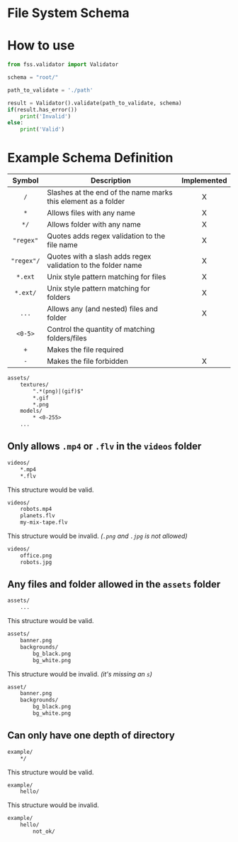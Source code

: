 # File System Schema

# How to use

```python
from fss.validator import Validator

schema = "root/"

path_to_validate = './path'

result = Validator().validate(path_to_validate, schema)
if(result.has_error())
	print('Invalid')
else:
	print('Valid')
```

# Example Schema Definition

|  Symbol | Description  | Implemented |
|:-------:|--------------|:-----------:|
| `/` | Slashes at the end of the name marks this element as a folder | X | 
| `*` | Allows files with any name | X |
| `*/` | Allows folder with any name | X |
| `"regex"` | Quotes adds regex validation to the file name | X |
| `"regex"/` | Quotes with a slash adds regex validation to the folder name | X |
| `*.ext` | Unix style pattern matching for files | X |
| `*.ext/` | Unix style pattern matching for folders | X |
| `...` | Allows any (and nested) files and folder | X |
| `<0-5>` | Control the quantity of matching folders/files |   |
| `+` | Makes the file required |   |
| `-` | Makes the file forbidden | X |

```txt
assets/
	textures/
		".*(png)|(gif)$"
		*.gif
		*.png
	models/
		* <0-255>
	...
```

## Only allows `.mp4` or `.flv` in the `videos` folder
```txt
videos/
	*.mp4
	*.flv
```

This structure would be valid.
```txt
videos/
	robots.mp4
	planets.flv
	my-mix-tape.flv
```

This structure would be invalid. *(`.png` and `.jpg` is not allowed)*
```txt
videos/
	office.png
	robots.jpg
```

## Any files and folder allowed in the `assets` folder
```txt
assets/
	...
```

This structure would be valid.
```txt
assets/
	banner.png
	backgrounds/
		bg_black.png
		bg_white.png
```

This structure would be invalid. *(it's missing an `s`)*
```txt
asset/
	banner.png
	backgrounds/
		bg_black.png
		bg_white.png
```

## Can only have one depth of directory

```txt
example/
	*/
```

This structure would be valid.

```txt
example/
	hello/
```

This structure would be invalid.

```txt
example/
	hello/
		not_ok/
```
